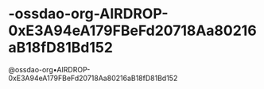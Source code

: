 # -ossdao-org-AIRDROP-0xE3A94eA179FBeFd20718Aa80216aB18fD81Bd152
@ossdao-org•AIRDROP-0xE3A94eA179FBeFd20718Aa80216aB18fD81Bd152
